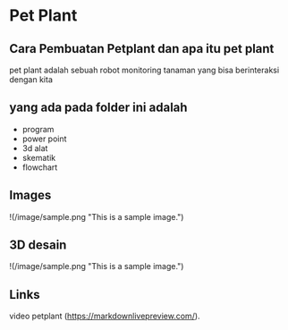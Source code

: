# Pet Plant

## Cara Pembuatan Petplant dan apa itu pet plant
pet plant adalah sebuah robot monitoring tanaman yang bisa berinteraksi dengan kita

## yang ada pada folder ini adalah

* program
* power point 
* 3d alat
* skematik
* flowchart

## Images

!(/image/sample.png "This is a sample image.")

## 3D desain

!(/image/sample.png "This is a sample image.")

## Links

video petplant (https://markdownlivepreview.com/).
